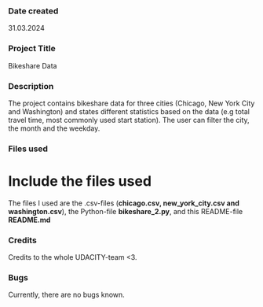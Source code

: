 ### Date created
31.03.2024

### Project Title
Bikeshare Data

### Description
The project contains bikeshare data for three cities (Chicago, New York City and Washington) and states different statistics based on the data (e.g total travel time, most commonly used start station). The user can filter the city, the month and the weekday.

### Files used
# Include the files used
The files I used are the .csv-files (**chicago.csv, new_york_city.csv and washington.csv**), the Python-file **bikeshare_2.py**, and this README-file **README.md**

### Credits
Credits to the whole UDACITY-team <3.

### Bugs
Currently, there are no bugs known.
